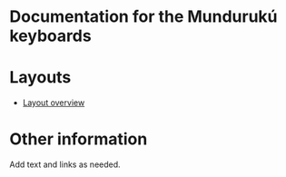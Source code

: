 # Documentation for the Mundurukú keyboards

# Layouts

-   [Layout overview](layout.md)

# Other information

Add text and links as needed.
